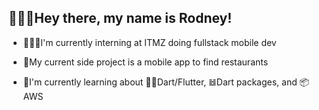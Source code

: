 ## 👋🏼🤠Hey there, my name is Rodney!

- 🧑🏻‍💻I'm currently interning at ITMZ doing fullstack mobile dev
  
- 📱My current side project is a mobile app to find restaurants
  
- 🌱I'm currently learning about 🎯🍃Dart/Flutter, 𝌤Dart packages, and 📦AWS


<!--
**rodnnnney/rodnnnney** is a ✨ _special_ ✨ repository because its `README.md` (this file) appears on your GitHub profile.

Here are some ideas to get you started:

- 🔭 I’m currently working on ...
- 🌱 I’m currently learning ...
- 👯 I’m looking to collaborate on ...
- 🤔 I’m looking for help with ...
- 💬 Ask me about ...
- 📫 How to reach me: ...
- 😄 Pronouns: ...
- ⚡ Fun fact: ...
-->

